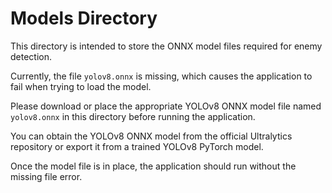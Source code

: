 # Models Directory

This directory is intended to store the ONNX model files required for enemy detection.

Currently, the file `yolov8.onnx` is missing, which causes the application to fail when trying to load the model.

Please download or place the appropriate YOLOv8 ONNX model file named `yolov8.onnx` in this directory before running the application.

You can obtain the YOLOv8 ONNX model from the official Ultralytics repository or export it from a trained YOLOv8 PyTorch model.

Once the model file is in place, the application should run without the missing file error.
